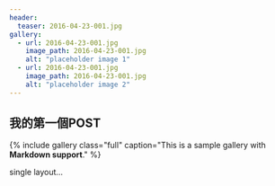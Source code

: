 ```yaml
---
header:
  teaser: 2016-04-23-001.jpg
gallery:
  - url: 2016-04-23-001.jpg
    image_path: 2016-04-23-001.jpg
    alt: "placeholder image 1"
  - url: 2016-04-23-001.jpg
    image_path: 2016-04-23-001.jpg
    alt: "placeholder image 2"
---
```

## 我的第一個POST

{% include gallery class="full" caption="This is a sample gallery with **Markdown support**." %}

single layout...
